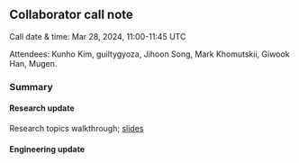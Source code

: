 ## Collaborator call note
Call date & time: Mar 28, 2024, 11:00-11:45 UTC

Attendees: Kunho Kim, guiltygyoza, Jihoon Song, Mark Khomutskii, Giwook Han, Mugen.

### Summary
#### Research update
Research topics walkthrough; [slides](./research-slides.pdf)

#### Engineering update

